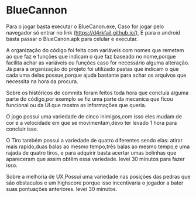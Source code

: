 # BlueCannon
Para o jogar basta executar o BlueCanon.exe,
Caso for jogar pelo navegador só entrar no link (https://d4rkfail.github.io/),
E para o android basta passar o BlueCanon.apk para celular e executar.

A organização do código foi feita com variáveis com nomes que remetem ao que faz e funções que indicam o que faz baseado no nome,porque facilita achar as variáveis ou funções caso for necessário alguma alteração. Já para a organização do projeto foi utilizado pastas que indicam o que cada uma delas possue,porque ajuda bastante para achar os arquivos que necessita na hora da procura.

Sobre os históricos de commits foram feitos toda hora que concluía alguma parte do código,por exemplo se fiz uma parte da mecanica que ficou funcional ou da UI que mostra as informações que queria.

O jogo possui uma variedade de cinco inimigos,com isso eles mudam de cor e a velocidade em que se movimentam,devo ter levado 1 hora para concluir isso.

O Tiro também possui a variedade de quatro diferentes sendo elas: atirar mais rapido,duas balas ao mesmo tempo,três balas ao mesmo tempo,e uma rajada de quatro tiros, e para adquirir basta acertar umas bolinhas que apareceram que assim obtêm essa variedade. levei 30 minutos para fazer isso.

Sobre a melhoria de UX,Possui uma variedade nas posições das pedras que são obstaculos e um highscore porque isso incentivaria o jogador a bater suas pontuações anteriores. levei 30 minutos.

